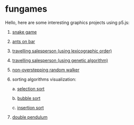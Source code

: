 # fungames
Hello, here are some interesting graphics projects using p5.js:
1. [snake game](https://codewithkaranjeswani.github.io/fungames/snake/)
2. [ants on bar](https://codewithkaranjeswani.github.io/fungames/antsonbar/)
3. [travelling salesperson (using lexicographic order)](https://codewithkaranjeswani.github.io/fungames/travelling_salesperson/)
4. [travelling salesperson (using genetic algorithm)](https://codewithkaranjeswani.github.io/fungames/travelling_salesperson_comparision/)
5. [non-overstepping random walker](https://codewithkaranjeswani.github.io/fungames/nonoverstepping_randomwalker_predictive/)
6. sorting algorithms visualization:

    a. [selection sort](https://codewithkaranjeswani.github.io/fungames/sorting_algorithms/selection_sort/)

    b. [bubble sort](https://codewithkaranjeswani.github.io/fungames/sorting_algorithms/bubble_sort/)

    c. [insertion sort](https://codewithkaranjeswani.github.io/fungames/sorting_algorithms/insertion_sort/)

7. [double pendulum](https://codewithkaranjeswani.github.io/fungames/double_pendulum/)
